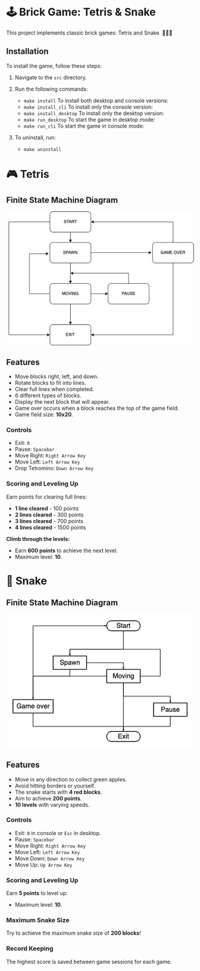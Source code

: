 # 🕹️ Brick Game: Tetris & Snake

This project implements classic brick games: Tetris and Snake. 🧱💥🐍

## Installation

To install the game, follow these steps:

1. Navigate to the `src` directory.
2. Run the following commands:
   - `make install` To install both desktop and console versions: 
   - `make install_cli` To install only the console version:
   - `make install_desktop` To install only the desktop version:
   - `make run_desktop` To start the game in desktop mode:
   - `make run_cli` To start the game in console mode:

3. To uninstall, run:
   - `make uninstall`


# 🎮 Tetris

## Finite State Machine Diagram

![Tetris FSM Diagram](./tetris_fsm.png)

## Features

- Move blocks right, left, and down.
- Rotate blocks to fit into lines.
- Clear full lines when completed.
- 6 different types of blocks.
- Display the next block that will appear.
- Game over occurs when a block reaches the top of the game field.
- Game field size: **10x20**.

### Controls

- Exit: `0`
- Pause: `Spacebar`
- Move Right: `Right Arrow Key`
- Move Left: `Left Arrow Key`
- Drop Tetromino: `Down Arrow Key`

### Scoring and Leveling Up

Earn points for clearing full lines:

- **1 line cleared** - 100 points
- **2 lines cleared** - 300 points
- **3 lines cleared** - 700 points
- **4 lines cleared** - 1500 points

**Climb through the levels:**

- Earn **600 points** to achieve the next level.
- Maximum level: **10**.


# 🐍 Snake

## Finite State Machine Diagram

![Snake FSM Diagram](./snake_fsm.png)

## Features

- Move in any direction to collect green apples.
- Avoid hitting borders or yourself.
- The snake starts with **4 red blocks**.
- Aim to achieve **200 points**.
- **10 levels** with varying speeds.

### Controls

- Exit: `0` in console or `Esc` in desktop.
- Pause: `Spacebar`
- Move Right: `Right Arrow Key`
- Move Left: `Left Arrow Key`
- Move Down: `Down Arrow Key`
- Move Up: `Up Arrow Key`

### Scoring and Leveling Up

Earn **5 points** to level up:
- Maximum level: **10**.

### Maximum Snake Size

Try to achieve the maximum snake size of **200 blocks**!

### Record Keeping

The highest score is saved between game sessions for each game.
